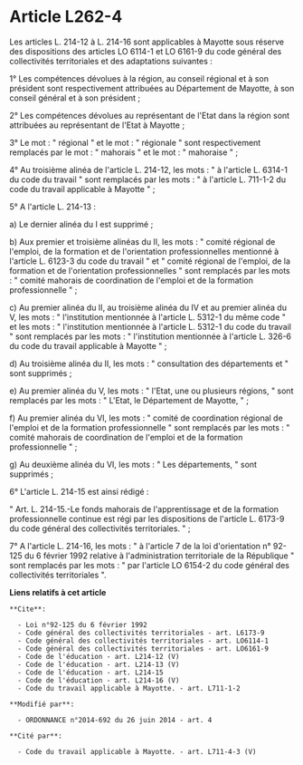 # Article L262-4

Les articles L. 214-12 à L. 214-16 sont applicables à Mayotte sous réserve des dispositions des articles LO 6114-1 et LO
6161-9 du code général des collectivités territoriales et des adaptations suivantes : 

1° Les compétences dévolues à la région, au conseil régional et à son président sont respectivement attribuées au Département
de Mayotte, à son conseil général et à son président ; 

2° Les compétences dévolues au représentant de l'Etat dans la région sont attribuées au représentant de l'Etat à Mayotte ; 

3° Le mot : " régional " et le mot : " régionale " sont respectivement remplacés par le mot : " mahorais " et le mot : "
mahoraise " ; 

4° Au troisième alinéa de l'article L. 214-12, les mots : " à l'article L. 6314-1 du code du travail " sont remplacés par les
mots : " à l'article L. 711-1-2 du code du travail applicable à Mayotte " ; 

5° A l'article L. 214-13 : 

a) Le dernier alinéa du I est supprimé ; 

b) Aux premier et troisième alinéas du II, les mots : " comité régional de l'emploi, de la formation et de l'orientation
professionnelles mentionné à l'article L. 6123-3 du code du travail " et " comité régional de l'emploi, de la formation et de
l'orientation professionnelles " sont remplacés par les mots : " comité mahorais de coordination de l'emploi et de la
formation professionnelle " ; 

c) Au premier alinéa du II, au troisième alinéa du IV et au premier alinéa du V, les mots : " l'institution mentionnée à
l'article L. 5312-1 du même code " et les mots : " l'institution mentionnée à l'article L. 5312-1 du code du travail " sont
remplacés par les mots : " l'institution mentionnée à l'article L. 326-6 du code du travail applicable à Mayotte " ; 

d) Au troisième alinéa du II, les mots : " consultation des départements et " sont supprimés ; 

e) Au premier alinéa du V, les mots : " l'Etat, une ou plusieurs régions, " sont remplacés par les mots : " L'Etat, le
Département de Mayotte, " ; 

f) Au premier alinéa du VI, les mots : " comité de coordination régional de l'emploi et de la formation professionnelle "
sont remplacés par les mots : " comité mahorais de coordination de l'emploi et de la formation professionnelle " ; 

g) Au deuxième alinéa du VI, les mots : " Les départements, " sont supprimés ; 

6° L'article L. 214-15 est ainsi rédigé : 

" Art. L. 214-15.-Le fonds mahorais de l'apprentissage et de la formation professionnelle continue est régi par les
dispositions de l'article L. 6173-9 du code général des collectivités territoriales. " ; 

7° A l'article L. 214-16, les mots : " à l'article 7 de la loi d'orientation n° 92-125 du 6 février 1992 relative à
l'administration territoriale de la République " sont remplacés par les mots : " par l'article LO 6154-2 du code général des
collectivités territoriales ".

**Liens relatifs à cet article**

	**Cite**:

	  - Loi n°92-125 du 6 février 1992
	  - Code général des collectivités territoriales - art. L6173-9
	  - Code général des collectivités territoriales - art. LO6114-1
	  - Code général des collectivités territoriales - art. LO6161-9
	  - Code de l'éducation - art. L214-12 (V)
	  - Code de l'éducation - art. L214-13 (V)
	  - Code de l'éducation - art. L214-15
	  - Code de l'éducation - art. L214-16 (V)
	  - Code du travail applicable à Mayotte. - art. L711-1-2

	**Modifié par**:

	  - ORDONNANCE n°2014-692 du 26 juin 2014 - art. 4

	**Cité par**:

	  - Code du travail applicable à Mayotte. - art. L711-4-3 (V)
